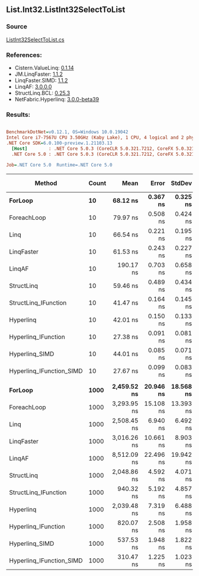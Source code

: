 ﻿## List.Int32.ListInt32SelectToList

### Source
[ListInt32SelectToList.cs](../LinqBenchmarks/List/Int32/ListInt32SelectToList.cs)

### References:
- Cistern.ValueLinq: [0.1.14](https://www.nuget.org/packages/Cistern.ValueLinq/0.1.14)
- JM.LinqFaster: [1.1.2](https://www.nuget.org/packages/JM.LinqFaster/1.1.2)
- LinqFaster.SIMD: [1.1.2](https://www.nuget.org/packages/LinqFaster.SIMD/1.0.3)
- LinqAF: [3.0.0.0](https://www.nuget.org/packages/LinqAF/3.0.0.0)
- StructLinq.BCL: [0.25.3](https://www.nuget.org/packages/StructLinq.BCL/0.25.3)
- NetFabric.Hyperlinq: [3.0.0-beta39](https://www.nuget.org/packages/NetFabric.Hyperlinq/3.0.0-beta39)

### Results:
``` ini

BenchmarkDotNet=v0.12.1, OS=Windows 10.0.19042
Intel Core i7-7567U CPU 3.50GHz (Kaby Lake), 1 CPU, 4 logical and 2 physical cores
.NET Core SDK=6.0.100-preview.1.21103.13
  [Host]        : .NET Core 5.0.3 (CoreCLR 5.0.321.7212, CoreFX 5.0.321.7212), X64 RyuJIT
  .NET Core 5.0 : .NET Core 5.0.3 (CoreCLR 5.0.321.7212, CoreFX 5.0.321.7212), X64 RyuJIT

Job=.NET Core 5.0  Runtime=.NET Core 5.0  

```
|                   Method | Count |        Mean |     Error |    StdDev | Ratio | RatioSD |  Gen 0 | Gen 1 | Gen 2 | Allocated |
|------------------------- |------ |------------:|----------:|----------:|------:|--------:|-------:|------:|------:|----------:|
|                  **ForLoop** |    **10** |    **68.12 ns** |  **0.367 ns** |  **0.325 ns** |  **1.00** |    **0.00** | **0.1032** |     **-** |     **-** |     **216 B** |
|              ForeachLoop |    10 |    79.97 ns |  0.508 ns |  0.424 ns |  1.17 |    0.01 | 0.1032 |     - |     - |     216 B |
|                     Linq |    10 |    66.54 ns |  0.221 ns |  0.195 ns |  0.98 |    0.00 | 0.0802 |     - |     - |     168 B |
|               LinqFaster |    10 |    61.53 ns |  0.243 ns |  0.227 ns |  0.90 |    0.01 | 0.0917 |     - |     - |     192 B |
|                   LinqAF |    10 |   190.17 ns |  0.703 ns |  0.658 ns |  2.79 |    0.02 | 0.1032 |     - |     - |     216 B |
|               StructLinq |    10 |    59.46 ns |  0.489 ns |  0.434 ns |  0.87 |    0.01 | 0.0764 |     - |     - |     160 B |
|     StructLinq_IFunction |    10 |    41.47 ns |  0.164 ns |  0.145 ns |  0.61 |    0.00 | 0.0650 |     - |     - |     136 B |
|                Hyperlinq |    10 |    42.01 ns |  0.150 ns |  0.133 ns |  0.62 |    0.00 | 0.0459 |     - |     - |      96 B |
|      Hyperlinq_IFunction |    10 |    27.38 ns |  0.091 ns |  0.081 ns |  0.40 |    0.00 | 0.0459 |     - |     - |      96 B |
|           Hyperlinq_SIMD |    10 |    44.01 ns |  0.085 ns |  0.071 ns |  0.65 |    0.00 | 0.0458 |     - |     - |      96 B |
| Hyperlinq_IFunction_SIMD |    10 |    27.67 ns |  0.099 ns |  0.083 ns |  0.41 |    0.00 | 0.0458 |     - |     - |      96 B |
|                          |       |             |           |           |       |         |        |       |       |           |
|                  **ForLoop** |  **1000** | **2,459.52 ns** | **20.946 ns** | **18.568 ns** |  **1.00** |    **0.00** | **4.0207** |     **-** |     **-** |    **8424 B** |
|              ForeachLoop |  1000 | 3,293.95 ns | 15.108 ns | 13.393 ns |  1.34 |    0.01 | 4.0207 |     - |     - |    8424 B |
|                     Linq |  1000 | 2,508.45 ns |  6.940 ns |  6.492 ns |  1.02 |    0.01 | 1.9722 |     - |     - |    4128 B |
|               LinqFaster |  1000 | 3,016.26 ns | 10.661 ns |  8.903 ns |  1.23 |    0.01 | 3.8757 |     - |     - |    8112 B |
|                   LinqAF |  1000 | 8,512.09 ns | 22.496 ns | 19.942 ns |  3.46 |    0.03 | 4.0131 |     - |     - |    8424 B |
|               StructLinq |  1000 | 2,048.86 ns |  4.592 ns |  4.071 ns |  0.83 |    0.01 | 1.9684 |     - |     - |    4120 B |
|     StructLinq_IFunction |  1000 |   940.32 ns |  5.192 ns |  4.857 ns |  0.38 |    0.00 | 1.9569 |     - |     - |    4096 B |
|                Hyperlinq |  1000 | 2,039.48 ns |  7.319 ns |  6.488 ns |  0.83 |    0.01 | 1.9341 |     - |     - |    4056 B |
|      Hyperlinq_IFunction |  1000 |   820.07 ns |  2.508 ns |  1.958 ns |  0.33 |    0.00 | 1.9341 |     - |     - |    4056 B |
|           Hyperlinq_SIMD |  1000 |   537.53 ns |  1.948 ns |  1.822 ns |  0.22 |    0.00 | 1.9341 |     - |     - |    4056 B |
| Hyperlinq_IFunction_SIMD |  1000 |   310.47 ns |  1.225 ns |  1.023 ns |  0.13 |    0.00 | 1.9341 |     - |     - |    4056 B |

